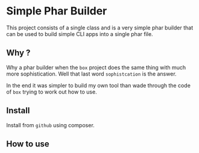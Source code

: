 # Simple Phar Builder

This project consists of a single class and is a very simple phar builder that can be used to build simple CLI apps into a single phar file.

## Why ?

Why a phar builder when the `box` project does the same thing with much more sophistication. Well that last word `sophistcation` is the answer.

In the end it was simpler to build my own tool than wade through the code of `box` trying to work out how to use.

## Install

Install from `github` using composer. 

## How to use



